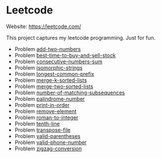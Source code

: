 # Leetcode
Website: https://leetcode.com/

This project captures my leetcode programming.
Just for fun.

- Problem [add-two-numbers](https://leetcode.com/problems/add-two-numbers)
- Problem [best-time-to-buy-and-sell-stock](https://leetcode.com/problems/best-time-to-buy-and-sell-stock)
- Problem [consecutive-numbers-sum](https://leetcode.com/problems/consecutive-numbers-sum)
- Problem [isomorphic-strings](https://leetcode.com/problems/isomorphic-strings)
- Problem [longest-common-prefix](https://leetcode.com/problems/longest-common-prefix)
- Problem [merge-k-sorted-lists](https://leetcode.com/problems/merge-k-sorted-lists)
- Problem [merge-two-sorted-lists](https://leetcode.com/problems/merge-two-sorted-lists)
- Problem [number-of-matching-subsequences](https://leetcode.com/problems/number-of-matching-subsequences)
- Problem [palindrome-number](https://leetcode.com/problems/palindrome-number)
- Problem [print-in-order](https://leetcode.com/problems/print-in-order)
- Problem [remove-element](https://leetcode.com/problems/remove-element)
- Problem [roman-to-integer](https://leetcode.com/problems/roman-to-integer)
- Problem [tenth-line](https://leetcode.com/problems/tenth-line)
- Problem [transpose-file](https://leetcode.com/problems/transpose-file)
- Problem [valid-parentheses](https://leetcode.com/problems/valid-parentheses)
- Problem [valid-phone-number](https://leetcode.com/problems/valid-phone-number)
- Problem [zigzag-conversion](https://leetcode.com/problems/zigzag-conversion)

